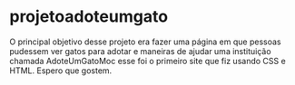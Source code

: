 # projetoadoteumgato
O principal objetivo desse projeto era fazer uma página em que pessoas pudessem ver gatos para adotar e maneiras de ajudar uma instituição chamada AdoteUmGatoMoc
esse foi o primeiro site que fiz usando CSS e HTML. Espero que gostem.
